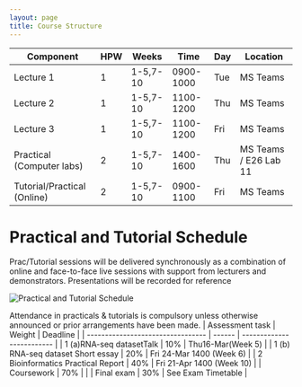 ```yaml
---
layout: page
title: Course Structure
---
```


| **Component**               | **HPW** | **Weeks** | **Time**  | **Day** | **Location**          |
| --------------------------- | ------- | --------- | --------- | ------- | --------------------- |
| Lecture 1                   | 1       | 1-5,7-10  | 0900-1000 | Tue     | MS Teams              |
| Lecture 2                   | 1       | 1-5,7-10  | 1100-1200 | Thu     | MS Teams              |
| Lecture 3                   | 1       | 1-5,7-10  | 1100-1200 | Fri     | MS Teams              |
| Practical (Computer labs)   | 2       | 1-5,7-10  | 1400-1600 | Thu     | MS Teams / E26 Lab 11 |
| Tutorial/Practical (Online) | 2       | 1-5,7-10  | 0900-1100 | Fri     | MS Teams              |



# Practical and Tutorial Schedule

Prac/Tutorial sessions will be delivered synchronously as a combination of online and face-to-face live sessions with support from lecturers and demonstrators. Presentations will be recorded for reference

![Practical and Tutorial Schedule](../assets/img/practical.png)


Attendance in practicals & tutorials is compulsory unless otherwise announced or prior arrangements have been made.
| Assessment task                   | Weight | Deadline                  |
| --------------------------------- | ------ | ------------------------- |
| 1 (a)RNA-seq datasetTalk          | 10%    | Thu16-Mar(Week 5)         |
| 1 (b) RNA-seq dataset Short essay | 20%    | Fri 24-Mar 1400 (Week 6)  |
| 2 Bioinformatics Practical Report | 40%    | Fri 21-Apr 1400 (Week 10) |
| Coursework                        | 70%    |                           |
| Final exam                        | 30%    | See Exam Timetable        |
